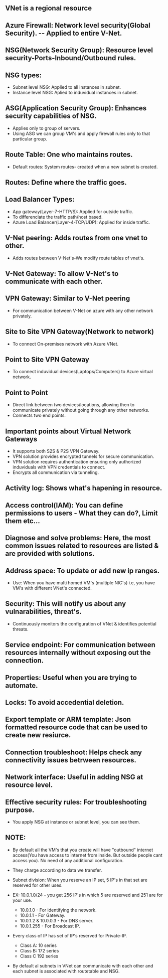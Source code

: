 VNet is a regional resource
--
Azure Firewall: Network level security(Global Security).
-- Applied to entire V-Net.
--
NSG(Network Security Group): Resource level security-Ports-Inbound/Outbound rules.
--
NSG types:
--
* Subnet level NSG: Applied to all instances in subnet.
* Instance level NSG: Aplied to induvidual instances in subnet.
  
ASG(Application Security Group): Enhances security capabilities of NSG.
--
* Applies only to group of servers.
* Using ASG we can group VM's and apply firewall rules only to that particular group.

Route Table: One who maintains routes.
--
* Default routes: System routes- created when a new subnet is created.

Routes: Define where the traffic goes.
--

Load Balancer Types:
--
* App gateway(Layer-7-HTTP/S): Applied for outside traffic.
* To differenciate the traffic path/host based.
* Azure Load Balancer(Layer-4-TCP/UDP): Applied for inside traffic.

V-Net peering: Adds routes from one vnet to other.
--
* Adds routes between V-Net's-We modify route tables of vnet's.
  
V-Net Gateway: To allow V-Net's to communicate with each other.
--
VPN Gateway: Similar to V-Net peering
--
* For communication between V-Net on azure with any other network privately.

Site to Site VPN Gateway(Network to network)
--
* To connect On-premises network with Azure VNet.

Point to Site VPN Gateway
--
* To connect induvidual devices(Laptops/Computers) to Azure virtual network.

Point to Point
--
* Direct link between two devices/locations, allowing then to communicate privately without going through any other networks.
* Connects two end points.

Important points about Virtual Network Gateways
--
* It supports both S2S & P2S VPN Gateway.
* VPN solution provides encrypted tunnels for secure communication.
* VPN solution requires authentication ensuring only authorized induviduals with VPN credentials to connect.
* Encrypts all communication via tunneling.

Activity log: Shows what's hapening in resource.
--
Access control(IAM): You can define permissions to users - What they can do?, Limit them etc...
--
Diagnose and solve problems: Here, the most common issues related to resources are listed & are provided with solutions.
--
Address space: To update or add new ip ranges.
--
* Use: When you have multi homed VM's (multiple NIC's) i.e, you have VM's with different VNet's connected.

Security: This will notify us about any vulnarabilities, threat's.
--
* Continuously monitors the configuration of VNet & identifies potential threats.

Service endpoint: For communication between resources internally without exposing out the connection.
--
Properties: Useful when you are trying to automate.
--
Locks: To avoid accedential deletion.
--
Export template or ARM template: Json formatted resource code that can be used to create new resiurce.
--
Connection troubleshoot: Helps check any connectivity issues betrween resources.
--
Network interface: Useful in adding NSG at resource level.
--
Effective security rules: For troubleshooting purpose.
--
* You apply NSG at instance or subnet level, you can see them.
  







NOTE:
--
* By default all the VM's that you create will have "outbound" internet access(You have access to internet from inside. But outside people cant access you). No need of any additional configuration.
* They charge according to data we transfer.
* Subnet division: When you reserve an IP set, 5 IP's in that set are reserved for other uses.
* EX: 10.0.1.0/24 - you get 256 IP's in which 5 are reserved and 251 are for your use.
    * 10.0.1.0 - For identifying the network.
    * 10.0.1.1 - For Gateway.
    * 10.0.1.2 & 10.0.0.3 - For DNS server.
    * 10.0.1.255 - For Broadcast IP.

* Every class of IP has set of IP's reserved for Private-IP.
    * Class A: 10 series
    * Class B: 172 series
    * Class C 192 series
* By default al subnets in VNet can communicate with each other and each subnet is associated with routetable and NSG.

